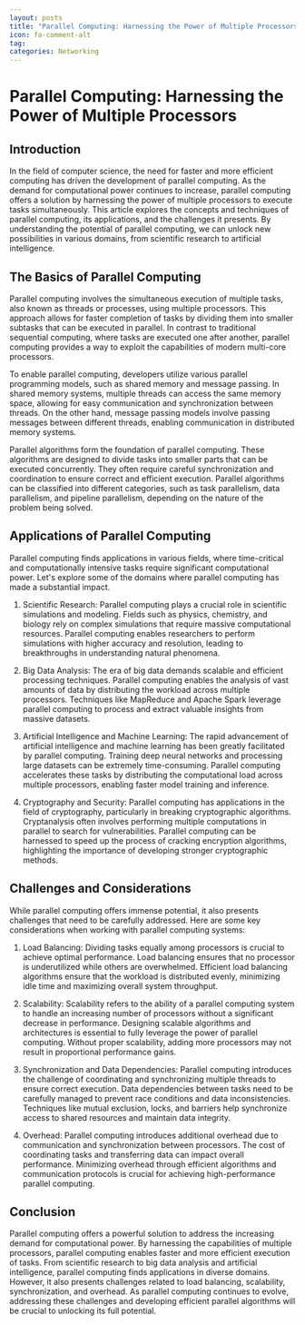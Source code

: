 ```yaml
---
layout: posts
title: "Parallel Computing: Harnessing the Power of Multiple Processors"
icon: fa-comment-alt
tag:      
categories: Networking
---
```



# Parallel Computing: Harnessing the Power of Multiple Processors

## Introduction

In the field of computer science, the need for faster and more efficient computing has driven the development of parallel computing. As the demand for computational power continues to increase, parallel computing offers a solution by harnessing the power of multiple processors to execute tasks simultaneously. This article explores the concepts and techniques of parallel computing, its applications, and the challenges it presents. By understanding the potential of parallel computing, we can unlock new possibilities in various domains, from scientific research to artificial intelligence.

## The Basics of Parallel Computing

Parallel computing involves the simultaneous execution of multiple tasks, also known as threads or processes, using multiple processors. This approach allows for faster completion of tasks by dividing them into smaller subtasks that can be executed in parallel. In contrast to traditional sequential computing, where tasks are executed one after another, parallel computing provides a way to exploit the capabilities of modern multi-core processors.

To enable parallel computing, developers utilize various parallel programming models, such as shared memory and message passing. In shared memory systems, multiple threads can access the same memory space, allowing for easy communication and synchronization between threads. On the other hand, message passing models involve passing messages between different threads, enabling communication in distributed memory systems.

Parallel algorithms form the foundation of parallel computing. These algorithms are designed to divide tasks into smaller parts that can be executed concurrently. They often require careful synchronization and coordination to ensure correct and efficient execution. Parallel algorithms can be classified into different categories, such as task parallelism, data parallelism, and pipeline parallelism, depending on the nature of the problem being solved.

## Applications of Parallel Computing

Parallel computing finds applications in various fields, where time-critical and computationally intensive tasks require significant computational power. Let's explore some of the domains where parallel computing has made a substantial impact.

1. Scientific Research: Parallel computing plays a crucial role in scientific simulations and modeling. Fields such as physics, chemistry, and biology rely on complex simulations that require massive computational resources. Parallel computing enables researchers to perform simulations with higher accuracy and resolution, leading to breakthroughs in understanding natural phenomena.

2. Big Data Analysis: The era of big data demands scalable and efficient processing techniques. Parallel computing enables the analysis of vast amounts of data by distributing the workload across multiple processors. Techniques like MapReduce and Apache Spark leverage parallel computing to process and extract valuable insights from massive datasets.

3. Artificial Intelligence and Machine Learning: The rapid advancement of artificial intelligence and machine learning has been greatly facilitated by parallel computing. Training deep neural networks and processing large datasets can be extremely time-consuming. Parallel computing accelerates these tasks by distributing the computational load across multiple processors, enabling faster model training and inference.

4. Cryptography and Security: Parallel computing has applications in the field of cryptography, particularly in breaking cryptographic algorithms. Cryptanalysis often involves performing multiple computations in parallel to search for vulnerabilities. Parallel computing can be harnessed to speed up the process of cracking encryption algorithms, highlighting the importance of developing stronger cryptographic methods.

## Challenges and Considerations

While parallel computing offers immense potential, it also presents challenges that need to be carefully addressed. Here are some key considerations when working with parallel computing systems:

1. Load Balancing: Dividing tasks equally among processors is crucial to achieve optimal performance. Load balancing ensures that no processor is underutilized while others are overwhelmed. Efficient load balancing algorithms ensure that the workload is distributed evenly, minimizing idle time and maximizing overall system throughput.

2. Scalability: Scalability refers to the ability of a parallel computing system to handle an increasing number of processors without a significant decrease in performance. Designing scalable algorithms and architectures is essential to fully leverage the power of parallel computing. Without proper scalability, adding more processors may not result in proportional performance gains.

3. Synchronization and Data Dependencies: Parallel computing introduces the challenge of coordinating and synchronizing multiple threads to ensure correct execution. Data dependencies between tasks need to be carefully managed to prevent race conditions and data inconsistencies. Techniques like mutual exclusion, locks, and barriers help synchronize access to shared resources and maintain data integrity.

4. Overhead: Parallel computing introduces additional overhead due to communication and synchronization between processors. The cost of coordinating tasks and transferring data can impact overall performance. Minimizing overhead through efficient algorithms and communication protocols is crucial for achieving high-performance parallel computing.

## Conclusion

Parallel computing offers a powerful solution to address the increasing demand for computational power. By harnessing the capabilities of multiple processors, parallel computing enables faster and more efficient execution of tasks. From scientific research to big data analysis and artificial intelligence, parallel computing finds applications in diverse domains. However, it also presents challenges related to load balancing, scalability, synchronization, and overhead. As parallel computing continues to evolve, addressing these challenges and developing efficient parallel algorithms will be crucial to unlocking its full potential.